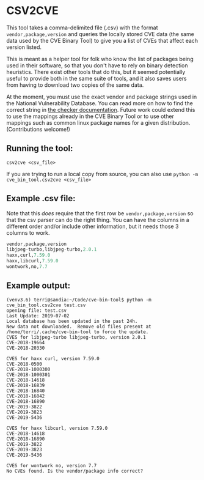 CSV2CVE
=======

This tool takes a comma-delimited file (.csv) with the format `vendor,package,version` and queries the locally stored CVE data (the same data used by the CVE Binary Tool) to give you a list of CVEs that affect each version listed.  

This is meant as a helper tool for folk who know the list of packages being used in their software, so that you don't have to rely on binary detection heuristics.  There exist other tools that do this, but it seemed potentially useful to provide both in the same suite of tools, and it also saves users from having to download two copies of the same data.

At the moment, you must use the exact vendor and package strings used in the National Vulnerability Database.  You can read more on how to find the correct string in [the checker documentation](https://github.com/intel/cve-bin-tool/blob/master/cve_bin_tool/checkers/README.md).  Future work could extend this to use the mappings already in the CVE Binary Tool or to use other mappings such as common linux package names for a given distribution.  (Contributions welcome!)


Running the tool:
----------------
`csv2cve <csv_file>`

If you are trying to run a local copy from source, you can also use `python -m cve_bin_tool.csv2cve <csv_file>`

Example .csv file:
------------------

Note that this *does* require that the first row be `vendor,package,version` so that the csv parser can do the right thing.  You can have the columns in a different order and/or include other information, but it needs those 3 columns to work.

```python
vendor,package,version
libjpeg-turbo,libjpeg-turbo,2.0.1
haxx,curl,7.59.0
haxx,libcurl,7.59.0
wontwork,no,7.7
```

Example output:
---------------
```console
(venv3.6) terri@sandia:~/Code/cve-bin-tool$ python -m cve_bin_tool.csv2cve test.csv 
opening file: test.csv
Last Update: 2019-07-02
Local database has been updated in the past 24h.
New data not downloaded.  Remove old files present at /home/terri/.cache/cve-bin-tool to force the update.
CVES for libjpeg-turbo libjpeg-turbo, version 2.0.1
CVE-2018-19664
CVE-2018-20330

CVES for haxx curl, version 7.59.0
CVE-2018-0500
CVE-2018-1000300
CVE-2018-1000301
CVE-2018-14618
CVE-2018-16839
CVE-2018-16840
CVE-2018-16842
CVE-2018-16890
CVE-2019-3822
CVE-2019-3823
CVE-2019-5436

CVES for haxx libcurl, version 7.59.0
CVE-2018-14618
CVE-2018-16890
CVE-2019-3822
CVE-2019-3823
CVE-2019-5436

CVES for wontwork no, version 7.7
No CVEs found. Is the vendor/package info correct?

```
